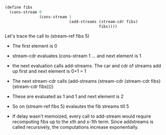 ```lisp
(define fibs
  (cons-stream 0
               (cons-stream 1
                            (add-streams (stream-cdr fibs)
                                         fibs))))
```

Let's trace the call to (stream-ref fibs 5)
- The first element is 0
- stream-cdr evaluates (cons-stream 1 ... and next element is 1
- the next evaluation calls add-streams. The car and cdr of streams add up first and next element is 0+1 = 1
- The next stream-cdr calls (add-streams (stream-cdr (stream-cdr fibs) (stream-cdr fibs))))
- These are evaluated as 1 and 1 and next element is 2
- So on (stream-ref fibs 5) evalautes the fib streams till 5

- If delay wasn't memoized, every call to add-stream would require recomputing fibs up to the xth and x-1th term. Since addstreams is called recursively, the computations increase exponentially.  
